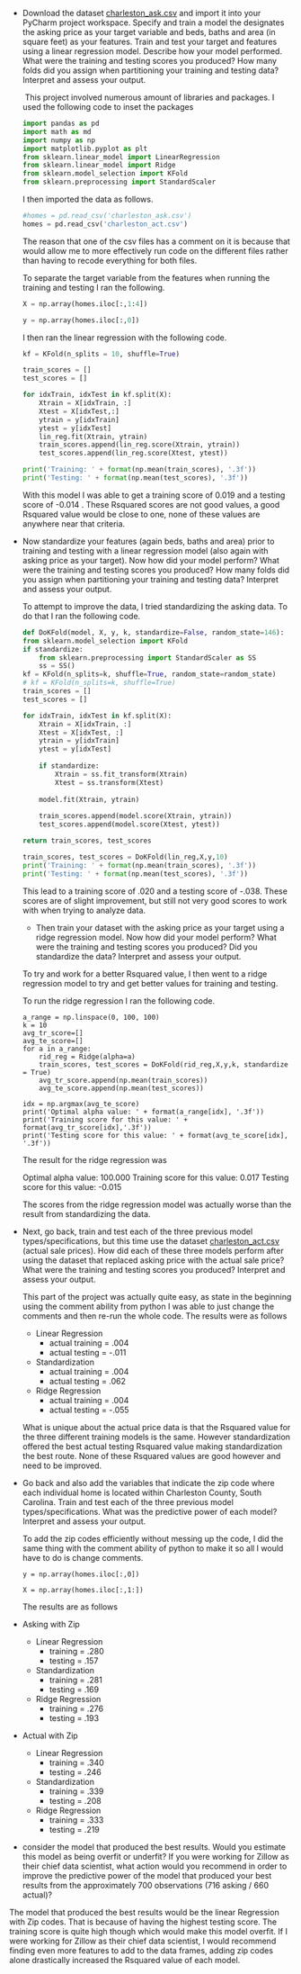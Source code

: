 - Download the dataset [charleston_ask.csv](https://raw.githubusercontent.com/tyler-frazier/intro_data_science/main/data/charleston_ask.csv) and import it into your PyCharm project workspace. Specify and train a model the designates the asking price as your target variable and beds, baths and area (in square feet) as your features. Train and test your target and features using a linear regression model. Describe how your model performed. What were the training and testing scores you produced? How many folds did you assign when partitioning your training and testing data? Interpret and assess your output.

  ​	This project involved numerous amount of libraries and packages. I used the following code to inset the packages 

  ```python
  import pandas as pd 
  import math as md
  import numpy as np
  import matplotlib.pyplot as plt
  from sklearn.linear_model import LinearRegression 
  from sklearn.linear_model import Ridge
  from sklearn.model_selection import KFold
  from sklearn.preprocessing import StandardScaler 
  ```

  I then imported the data as follows.

  ```python
  #homes = pd.read_csv('charleston_ask.csv')
  homes = pd.read_csv('charleston_act.csv')
  ```

  The reason that one of the csv files has a comment on it is because that would allow me to more effectively run code on the different files rather than having to recode everything for both files. 

  To separate the target variable from the features when running the training and testing I ran the following. 

  ```python
  X = np.array(homes.iloc[:,1:4]) 
  
  y = np.array(homes.iloc[:,0])
  ```

  I then ran the linear regression with the following code. 

  ```python
  kf = KFold(n_splits = 10, shuffle=True)
  
  train_scores = []
  test_scores = []
  
  for idxTrain, idxTest in kf.split(X):
      Xtrain = X[idxTrain, :]
      Xtest = X[idxTest,:]
      ytrain = y[idxTrain]
      ytest = y[idxTest]
      lin_reg.fit(Xtrain, ytrain)
      train_scores.append(lin_reg.score(Xtrain, ytrain))
      test_scores.append(lin_reg.score(Xtest, ytest))
  
  print('Training: ' + format(np.mean(train_scores), '.3f'))
  print('Testing: ' + format(np.mean(test_scores), '.3f'))
  ```

  With this model I was able to get a training score of 0.019 and a testing score of -0.014 . These Rsquared scores are not good values, a good Rsquared value would be close to one, none of these values are anywhere near that criteria. 

- Now standardize your features (again beds, baths and area) prior to training and testing with a linear regression model (also again with asking price as your target). Now how did your model perform? What were the training and testing scores you produced? How many folds did you assign when partitioning your training and testing data? Interpret and assess your output.

  To attempt to improve the data, I tried standardizing the asking data. To do that I ran the following code. 

  ```python
  def DoKFold(model, X, y, k, standardize=False, random_state=146):
  from sklearn.model_selection import KFold
  if standardize:
      from sklearn.preprocessing import StandardScaler as SS
      ss = SS()
  kf = KFold(n_splits=k, shuffle=True, random_state=random_state)
  # kf = KFold(n_splits=k, shuffle=True)
  train_scores = []
  test_scores = []
  
  for idxTrain, idxTest in kf.split(X):
      Xtrain = X[idxTrain, :]
      Xtest = X[idxTest, :]
      ytrain = y[idxTrain]
      ytest = y[idxTest]
   
      if standardize:
          Xtrain = ss.fit_transform(Xtrain)
          Xtest = ss.transform(Xtest)
      
      model.fit(Xtrain, ytrain)
      
      train_scores.append(model.score(Xtrain, ytrain))
      test_scores.append(model.score(Xtest, ytest))
  
  return train_scores, test_scores
  ```

  ```python
  train_scores, test_scores = DoKFold(lin_reg,X,y,10)
  print('Training: ' + format(np.mean(train_scores), '.3f'))
  print('Testing: ' + format(np.mean(test_scores), '.3f'))
  ```

  This lead to a training score of .020 and a testing score of -.038. These scores are of slight improvement, but still not very good scores to work with when trying to analyze data. 

  - Then train your dataset with the asking price as your target using a ridge regression model. Now how did your model perform? What were the training and testing scores you produced? Did you standardize the data? Interpret and assess your output.

  To try and work for a better Rsquared value, I then went to a ridge regression model to try and get better values for training and testing. 

  To run the ridge regression I ran the following code. 

  ```
  a_range = np.linspace(0, 100, 100)
  k = 10
  avg_tr_score=[]
  avg_te_score=[]
  for a in a_range:
      rid_reg = Ridge(alpha=a)
      train_scores, test_scores = DoKFold(rid_reg,X,y,k, standardize = True)
      avg_tr_score.append(np.mean(train_scores))
      avg_te_score.append(np.mean(test_scores))
      
  idx = np.argmax(avg_te_score)
  print('Optimal alpha value: ' + format(a_range[idx], '.3f'))
  print('Training score for this value: ' + format(avg_tr_score[idx],'.3f'))
  print('Testing score for this value: ' + format(avg_te_score[idx], '.3f'))
  
  ```

  The result for the ridge regression was 

  Optimal alpha value: 100.000
  Training score for this value: 0.017
  Testing score for this value: -0.015

  The scores from the ridge regression model was actually worse than the result from standardizing the data. 

- Next, go back, train and test each of the three previous model types/specifications, but this time use the dataset [charleston_act.csv](https://raw.githubusercontent.com/tyler-frazier/intro_data_science/main/data/charleston_act.csv) (actual sale prices). How did each of these three models perform after using the dataset that replaced asking price with the actual sale price? What were the training and testing scores you produced? Interpret and assess your output.

  This part of the project was actually quite easy, as state in the beginning using the comment ability from python I was able to just change the comments and then re-run the whole code. The results were as follows 

  - Linear Regression 
    - actual training = .004
    - actual testing = -.011
  - Standardization 
    - actual training = .004
    - actual testing = .062 
  - Ridge Regression 
    - actual training = .004 
    - actual testing = -.055 

  What is unique about the actual price data is that the Rsquared value for the three different training models is the same. However standardization offered the best actual testing Rsquared value making standardization the best route. None of these Rsquared values are good however and need to be improved. 

- Go back and also add the variables that indicate the zip code where each individual home is located within Charleston County, South Carolina. Train and test each of the three previous model types/specifications. What was the predictive power of each model? Interpret and assess your output.

  To add the zip codes efficiently without messing up the code, I did the same thing with the comment ability of python to make it so all I would have to do is change comments. 

  ```
  y = np.array(homes.iloc[:,0])
  
  X = np.array(homes.iloc[:,1:])
  ```

  The results are as follows 

- Asking with Zip 

  - Linear Regression 
    - training = .280
    - testing = .157
  - Standardization 
    - training = .281
    - testing = .169
  - Ridge Regression 
    - training = .276
    - testing = .193

- Actual with Zip 

  - Linear Regression 
    - training = .340
    - testing = .246
  - Standardization 
    - training = .339
    - testing = .208
  - Ridge Regression 
    - training = .333
    - testing = .219

- consider the model that produced the best results. Would you estimate this model as being overfit or underfit? If you were working for Zillow as their chief data scientist, what action would you recommend in order to improve the predictive power of the model that produced your best results from the approximately 700 observations (716 asking / 660 actual)?

The model that produced the best results would be the linear Regression with Zip codes. That is because of having the highest testing score. The training score is quite high though which would make this model overfit. If I were working for Zillow as their chief data scientist, I would recommend finding even more features to add to the data frames, adding zip codes alone drastically increased the Rsquared value of each model. 
